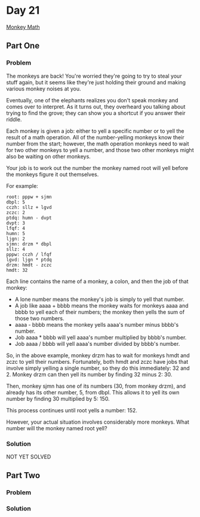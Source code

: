 # Day 21

[Monkey Math](https://adventofcode.com/2022/day/21)

## Part One

### Problem

The monkeys are back! You're worried they're going to try to steal your stuff again, but it seems like they're just holding their ground and making various monkey noises at you.

Eventually, one of the elephants realizes you don't speak monkey and comes over to interpret. As it turns out, they overheard you talking about trying to find the grove; they can show you a shortcut if you answer their riddle.

Each monkey is given a job: either to yell a specific number or to yell the result of a math operation. All of the number-yelling monkeys know their number from the start; however, the math operation monkeys need to wait for two other monkeys to yell a number, and those two other monkeys might also be waiting on other monkeys.

Your job is to work out the number the monkey named root will yell before the monkeys figure it out themselves.

For example:

```
root: pppw + sjmn
dbpl: 5
cczh: sllz + lgvd
zczc: 2
ptdq: humn - dvpt
dvpt: 3
lfqf: 4
humn: 5
ljgn: 2
sjmn: drzm * dbpl
sllz: 4
pppw: cczh / lfqf
lgvd: ljgn * ptdq
drzm: hmdt - zczc
hmdt: 32
```

Each line contains the name of a monkey, a colon, and then the job of that monkey:

- A lone number means the monkey's job is simply to yell that number.
- A job like aaaa + bbbb means the monkey waits for monkeys aaaa and bbbb to yell each of their numbers; the monkey then yells the sum of those two numbers.
- aaaa - bbbb means the monkey yells aaaa's number minus bbbb's number.
- Job aaaa * bbbb will yell aaaa's number multiplied by bbbb's number.
- Job aaaa / bbbb will yell aaaa's number divided by bbbb's number.

So, in the above example, monkey drzm has to wait for monkeys hmdt and zczc to yell their numbers. Fortunately, both hmdt and zczc have jobs that involve simply yelling a single number, so they do this immediately: 32 and 2. Monkey drzm can then yell its number by finding 32 minus 2: 30.

Then, monkey sjmn has one of its numbers (30, from monkey drzm), and already has its other number, 5, from dbpl. This allows it to yell its own number by finding 30 multiplied by 5: 150.

This process continues until root yells a number: 152.

However, your actual situation involves considerably more monkeys. What number will the monkey named root yell?

### Solution

NOT YET SOLVED

## Part Two

### Problem

### Solution

